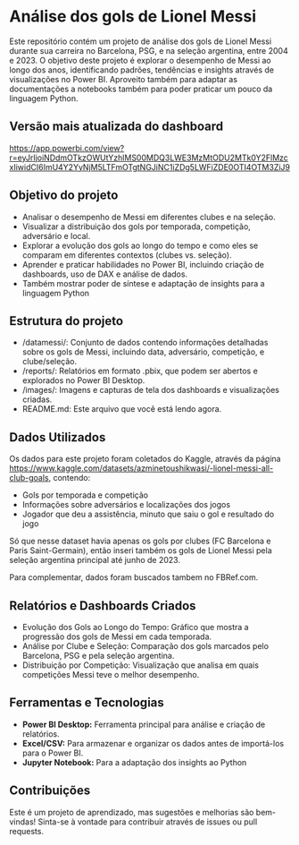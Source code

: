 # Análise dos gols de Lionel Messi

Este repositório contém um projeto de análise dos gols de Lionel Messi durante sua carreira no Barcelona, PSG, e na seleção argentina, entre 2004 e 2023. O objetivo deste projeto é explorar o desempenho de Messi ao longo dos anos, identificando padrões, tendências e insights através de visualizações no Power BI. Aproveito também para adaptar as documentações a notebooks também para poder praticar um pouco da linguagem Python.

## Versão mais atualizada do dashboard

https://app.powerbi.com/view?r=eyJrIjoiNDdmOTkzOWUtYzhlMS00MDQ3LWE3MzMtODU2MTk0Y2FlMzcxIiwidCI6ImU4Y2YyNjM5LTFmOTgtNGJiNC1iZDg5LWFiZDE0OTI4OTM3ZiJ9

## Objetivo do projeto

- Analisar o desempenho de Messi em diferentes clubes e na seleção.
- Visualizar a distribuição dos gols por temporada, competição, adversário e local.
- Explorar a evolução dos gols ao longo do tempo e como eles se comparam em diferentes contextos (clubes vs. seleção).
- Aprender e praticar habilidades no Power BI, incluindo criação de dashboards, uso de DAX e análise de dados.
- Também mostrar poder de síntese e adaptação de insights para a linguagem Python

## Estrutura do projeto

- /datamessi/: Conjunto de dados contendo informações detalhadas sobre os gols de Messi, incluindo data, adversário, competição, e clube/seleção.
- /reports/: Relatórios em formato .pbix, que podem ser abertos e explorados no Power BI Desktop.
- /images/: Imagens e capturas de tela dos dashboards e visualizações criadas.
- README.md: Este arquivo que você está lendo agora.

## Dados Utilizados

Os dados para este projeto foram coletados do Kaggle, através da página https://www.kaggle.com/datasets/azminetoushikwasi/-lionel-messi-all-club-goals, contendo:

- Gols por temporada e competição
- Informações sobre adversários e localizações dos jogos
- Jogador que deu a assistência, minuto que saiu o gol e resultado do jogo

Só que nesse dataset havia apenas os gols por clubes (FC Barcelona e Paris Saint-Germain), então inseri também os gols de Lionel Messi pela seleção argentina principal até junho de 2023.

Para complementar, dados foram buscados tambem no FBRef.com.

## Relatórios e Dashboards Criados

- Evolução dos Gols ao Longo do Tempo: Gráfico que mostra a progressão dos gols de Messi em cada temporada.
- Análise por Clube e Seleção: Comparação dos gols marcados pelo Barcelona, PSG e pela seleção argentina.
- Distribuição por Competição: Visualização que analisa em quais competições Messi teve o melhor desempenho.

## Ferramentas e Tecnologias

- **Power BI Desktop:** Ferramenta principal para análise e criação de relatórios.
- **Excel/CSV:** Para armazenar e organizar os dados antes de importá-los para o Power BI.
- **Jupyter Notebook:** Para a adaptação dos insights ao Python

## Contribuições

Este é um projeto de aprendizado, mas sugestões e melhorias são bem-vindas! Sinta-se à vontade para contribuir através de issues ou pull requests.
